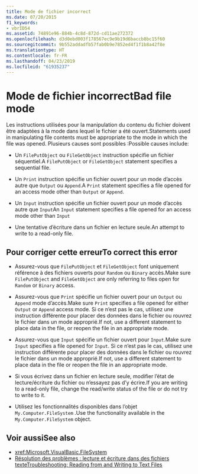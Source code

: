 ```yaml
---
title: Mode de fichier incorrect
ms.date: 07/20/2015
f1_keywords:
- vbrID54
ms.assetid: 74891e96-884b-4c8d-872d-cd11ae272372
ms.openlocfilehash: d3d0ebd003f178567ec9e9b19d6baccb8bc15f60
ms.sourcegitcommit: 9b552addadfb57fab0b9e7852ed4f1f1b8a42f8e
ms.translationtype: HT
ms.contentlocale: fr-FR
ms.lasthandoff: 04/23/2019
ms.locfileid: "61935237"
---
```

# <a name="bad-file-mode"></a><span data-ttu-id="0fb36-102">Mode de fichier incorrect</span><span class="sxs-lookup"><span data-stu-id="0fb36-102">Bad file mode</span></span>
<span data-ttu-id="0fb36-103">Les instructions utilisées pour la manipulation du contenu du fichier doivent être adaptées à la mode dans lequel le fichier a été ouvert.</span><span class="sxs-lookup"><span data-stu-id="0fb36-103">Statements used in manipulating file contents must be appropriate to the mode in which the file was opened.</span></span> <span data-ttu-id="0fb36-104">Plusieurs causes sont possibles :</span><span class="sxs-lookup"><span data-stu-id="0fb36-104">Possible causes include:</span></span>  
  
- <span data-ttu-id="0fb36-105">Un `FilePutObject` ou `FileGetObject` instruction spécifie un fichier séquentiel.</span><span class="sxs-lookup"><span data-stu-id="0fb36-105">A `FilePutObject` or `FileGetObject` statement specifies a sequential file.</span></span>  
  
- <span data-ttu-id="0fb36-106">Un `Print` instruction spécifie un fichier ouvert pour un mode d’accès autre que `Output` ou `Append`.</span><span class="sxs-lookup"><span data-stu-id="0fb36-106">A `Print` statement specifies a file opened for an access mode other than `Output` or `Append`.</span></span>  
  
- <span data-ttu-id="0fb36-107">Un `Input` instruction spécifie un fichier ouvert pour un mode d’accès autre que `Input`</span><span class="sxs-lookup"><span data-stu-id="0fb36-107">An `Input` statement specifies a file opened for an access mode other than `Input`</span></span>  
  
- <span data-ttu-id="0fb36-108">Une tentative d’écriture dans un fichier en lecture seule.</span><span class="sxs-lookup"><span data-stu-id="0fb36-108">An attempt to write to a read-only file.</span></span>  
  
## <a name="to-correct-this-error"></a><span data-ttu-id="0fb36-109">Pour corriger cette erreur</span><span class="sxs-lookup"><span data-stu-id="0fb36-109">To correct this error</span></span>  
  
- <span data-ttu-id="0fb36-110">Assurez-vous que `FilePutObject` et `FileGetObject` font uniquement référence à des fichiers ouverts pour `Random` ou `Binary` accès.</span><span class="sxs-lookup"><span data-stu-id="0fb36-110">Make sure `FilePutObject` and `FileGetObject` are only referring to files open for `Random` or `Binary` access.</span></span>  
  
- <span data-ttu-id="0fb36-111">Assurez-vous que `Print` spécifie un fichier ouvert pour un `Output` ou `Append` mode d’accès.</span><span class="sxs-lookup"><span data-stu-id="0fb36-111">Make sure `Print` specifies a file opened for either `Output` or `Append` access mode.</span></span> <span data-ttu-id="0fb36-112">Si ce n’est pas le cas, utilisez une instruction différente pour placer des données dans le fichier ou rouvrez le fichier dans un mode approprié.</span><span class="sxs-lookup"><span data-stu-id="0fb36-112">If not, use a different statement to place data in the file, or reopen the file in an appropriate mode.</span></span>  
  
- <span data-ttu-id="0fb36-113">Assurez-vous que `Input` spécifie un fichier ouvert pour `Input`.</span><span class="sxs-lookup"><span data-stu-id="0fb36-113">Make sure `Input` specifies a file opened for `Input`.</span></span> <span data-ttu-id="0fb36-114">Si ce n’est pas le cas, utilisez une instruction différente pour placer des données dans le fichier ou rouvrez le fichier dans un mode approprié.</span><span class="sxs-lookup"><span data-stu-id="0fb36-114">If not, use a different statement to place data in the file or reopen the file in an appropriate mode.</span></span>  
  
- <span data-ttu-id="0fb36-115">Si vous écrivez dans un fichier en lecture seule, modifier l’état de lecture/écriture du fichier ou n’essayez pas d’y écrire.</span><span class="sxs-lookup"><span data-stu-id="0fb36-115">If you are writing to a read-only file, change the read/write status of the file or do not try to write to it.</span></span>  
  
- <span data-ttu-id="0fb36-116">Utilisez les fonctionnalités disponibles dans l’objet `My.Computer.FileSystem` .</span><span class="sxs-lookup"><span data-stu-id="0fb36-116">Use the functionality available in the `My.Computer.FileSystem` object.</span></span>  
  
## <a name="see-also"></a><span data-ttu-id="0fb36-117">Voir aussi</span><span class="sxs-lookup"><span data-stu-id="0fb36-117">See also</span></span>

- <xref:Microsoft.VisualBasic.FileSystem>
- [<span data-ttu-id="0fb36-118">Résolution des problèmes : lecture et écriture dans des fichiers texte</span><span class="sxs-lookup"><span data-stu-id="0fb36-118">Troubleshooting: Reading from and Writing to Text Files</span></span>](../../../visual-basic/developing-apps/programming/drives-directories-files/troubleshooting-reading-from-and-writing-to-text-files.md)
